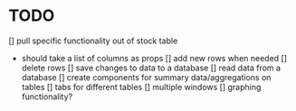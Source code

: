 # TODO
[] pull specific functionality out of stock table
  * should take a list of columns as props
[] add new rows when needed
[] delete rows
[] save changes to data to a database
[] read data from a database
[] create components for summary data/aggregations on tables
[] tabs for different tables
[] multiple windows
[] graphing functionality?

